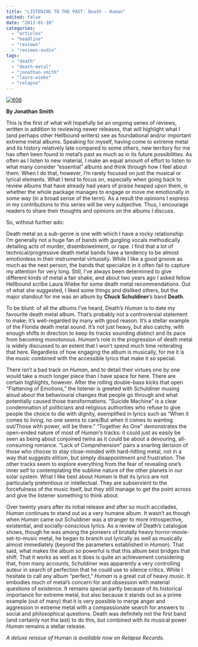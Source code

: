 ```yaml
---
title: "LISTENING TO THE PAST: Death - Human"
edited: false
date: "2013-01-10"
categories:
  - "articles"
  - "headline"
  - "reviews"
  - "reviews-audio"
tags:
  - "death"
  - "death-metal"
  - "jonathan-smith"
  - "laura-wiebe"
  - "relapse"
---
```


[![606](http://www.hellbound.ca/wp-content/uploads/2013/01/606-590x589.jpg)](http://www.hellbound.ca/wp-content/uploads/2013/01/606.jpg)

**By Jonathan Smith**

This is the first of what will hopefully be an ongoing series of reviews, written in addition to reviewing newer releases, that will highlight what I (and perhaps other Hellbound writers) see as foundational and/or important extreme metal albums. Speaking for myself, having come to extreme metal and its history relatively late compared to some others, new territory for me has often been found in metal’s past as much as in its future possibilities. As often as I listen to new material, I make an equal amount of effort to listen to what many consider “essential” albums and think through how I feel about them. When I do that, however, I’m rarely focused on just the musical or lyrical elements. What I tend to focus on, especially when going back to review albums that have already had years of praise heaped upon them, is whether the whole package manages to engage or move me emotionally in some way (in a broad sense of the term). As a result the opinions I express in my contributions to this series will be very subjective. Thus, I encourage readers to share their thoughts and opinions on the albums I discuss.

So, without further ado:

Death metal as a sub-genre is one with which I have a rocky relationship. I’m generally not a huge fan of bands with gurgling vocals methodically detailing acts of murder, disembowelment, or rape. I find that a lot of technical/progressive death metal bands have a tendency to be almost emotionless in their instrumental virtuosity. While I like a good groove as much as the next person, the bands that specialize in it often fail to capture my attention for very long. Still, I’ve always been determined to give different kinds of metal a fair shake, and about two years ago I asked fellow Hellbound scribe Laura Wiebe for some death metal recommendations. Out of what she suggested, I liked some things and disliked others, but the major standout for me was an album by **Chuck Schuldiner**’s band **Death**.

To be blunt: of all the albums I’ve heard, Death’s _Human_ is to date my favourite death metal album. That’s probably not a controversial statement to make; it’s well-regarded by many with good reason. It’s a stellar example of the Florida death metal sound. It’s not just heavy, but also catchy, with enough shifts in direction to keep its tracks sounding distinct and its pace from becoming monotonous. _Human_’s role in the progression of death metal is widely discussed to an extent that I won’t spend much time reiterating that here. Regardless of how engaging the album is musically, for me it is the music combined with the accessible lyrics that make it so special.

There isn’t a bad track on _Human_, and to detail their virtues one by one would take a much longer piece than I have space for here. There are certain highlights, however. After the rolling double-bass kicks that open “Flattening of Emotions,” the listener is greeted with Schuldiner musing aloud about the behavioural changes that people go through and what potentially caused those transformations. “Suicide Machine” is a clear condemnation of politicians and religious authorities who refuse to give people the choice to die with dignity, exemplified in lyrics such as “When it comes to living, no one seems to care/But when it comes to wanting out/Those with power, will be there.” “Together As One” demonstrates the open-ended nature of most of _Human_’s tracks: it could just as easily be seen as being about conjoined twins as it could be about a devouring, all-consuming romance. “Lack of Comprehension” pairs a snarling derision of those who choose to stay close-minded with hard-hitting metal, not in a way that suggests elitism, but simply disappointment and frustration. The other tracks seem to explore everything from the fear of revealing one’s inner self to contemplating the sublime nature of the other planets in our solar system. What I like best about _Human_ is that its lyrics are not particularly pretentious or intellectual. They are subservient to the forcefulness of the music itself, but they still manage to get the point across and give the listener something to think about.

Over twenty years after its initial release and after so much accolades, _Human_ continues to stand out as a very humane album. It wasn’t as though when _Human_ came out Schuldiner was a stranger to more introspective, existential, and socially-conscious lyrics. As a review of Death’s catalogue shows, though he was among the pioneers of brutally heavy horror-movie-set-to-music metal, he began to branch out lyrically as well as musically almost immediately (beyond the parameters established in _Human_). That said, what makes the album so powerful is that this album best bridges that shift. That it works as well as it does is quite an achievement considering that, from many accounts, Schuldiner was apparently a very controlling auteur in search of perfection that he could use to silence critics. While I hesitate to call any album “perfect,” _Human_ is a great cut of heavy music. It embodies much of metal’s concern for and obsession with material questions of existence. It remains special partly because of its historical importance for extreme metal, but also because it stands out as a prime example (out of many) that it is very possible to merge anger and aggression in extreme metal with a compassionate search for answers to social and philosophical questions. Death was definitely not the first band (and certainly not the last) to do this, but combined with its musical power _Human_ remains a stellar release.

_A deluxe reissue of_ Human _is available now on Relapse Records._
